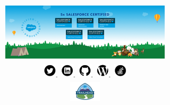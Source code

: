 <p align="center">
  <img src="https://raw.githubusercontent.com/salesforceHarding/salesforceHarding/master/images/readme_header.png" title="salesforceHarding's Certifications">
</p>

<p align='center'>
  <a href="https://twitter.com/sforceHarding">
    <img height="40" src="https://raw.githubusercontent.com/salesforceHarding/salesforceHarding/master/icons/twitter.png?raw=true" style="background-color:white;">
  </a>
  &nbsp;&nbsp;
  <a href="https://www.linkedin.com/in/salesforceharding/">
    <img height="40" src="https://raw.githubusercontent.com/salesforceHarding/salesforceHarding/master/icons/linkedin.png?raw=true" style="background-color:white;">
  </a>
  &nbsp;&nbsp;
  <a href="https://github.com/salesforceHarding">
    <img height="40" src="https://raw.githubusercontent.com/salesforceHarding/salesforceHarding/master/icons/github.png?raw=true" style="background-color:white;">
  </a>
  &nbsp;&nbsp;
  <a href="https://salesforceharding.com/">
    <img height="40" src="https://raw.githubusercontent.com/salesforceHarding/salesforceHarding/master/icons/wordpress.png?raw=true" style="background-color:white;">
  </a>
  &nbsp;&nbsp;
  <a href="https://stackoverflow.com/users/9810192/lee-harding">
    <img height="40" src="https://raw.githubusercontent.com/salesforceHarding/salesforceHarding/master/icons/stackoverflow.png?raw=true" style="background-color:white;">
  </a>
</p>

<p align='center'>
  <a href="https://trailblazer.me/id/salesforceharding">
    <img height="60" src="https://raw.githubusercontent.com/salesforceHarding/salesforceHarding/master/icons/trailhead.png">
  </a>
</p>
